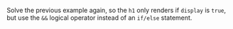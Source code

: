 Solve the previous example again, so the `h1` only renders if `display` is `true`, but use the `&&` logical operator instead of an `if/else` statement.